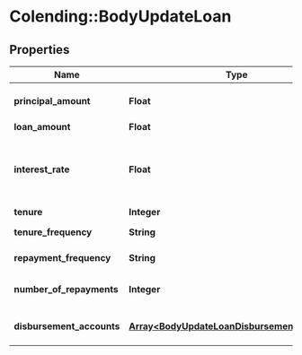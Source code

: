 # Colending::BodyUpdateLoan

## Properties
Name | Type | Description | Notes
------------ | ------------- | ------------- | -------------
**principal_amount** | **Float** | Total Loan Amount to the Borrower (in Rupees) | [optional] 
**loan_amount** | **Float** | Total Loan Amount | [optional] 
**interest_rate** | **Float** | Reducing balance interest rate of the customer in %. This is the interest rate to be mentioned in the sanction letter as well | [optional] 
**tenure** | **Integer** | Tenure of the loan | [optional] 
**tenure_frequency** | **String** | Daily / Weekly / Monthly | [optional] 
**repayment_frequency** | **String** | Daily / Weekly / Monthly / Bullet | [optional] 
**number_of_repayments** | **Integer** | Number of repayments as per the repayment schedule | [optional] 
**disbursement_accounts** | [**Array&lt;BodyUpdateLoanDisbursementAccounts&gt;**](BodyUpdateLoanDisbursementAccounts.md) | Refer table DisbursementAccounts for attributes | [optional] 

